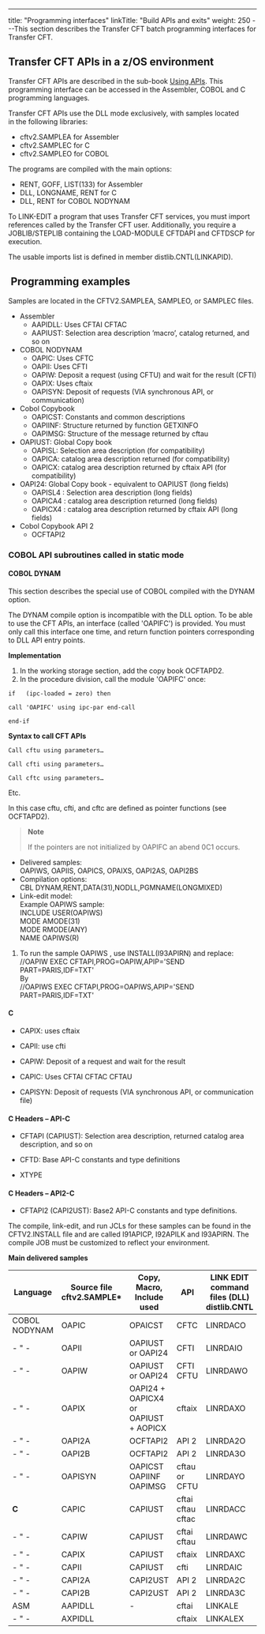 ---
title: "Programming interfaces"
linkTitle: "Build APIs and exits"
weight: 250
---This section describes the Transfer CFT batch programming interfaces for Transfer CFT.

## Transfer CFT APIs in a z/OS environment

Transfer CFT APIs are described in the sub-book [Using APIs](../../using_apis). This programming interface can be accessed in the Assembler, COBOL and C programming languages.

Transfer CFT APIs use the DLL mode exclusively, with samples located in the following libraries:

- cftv2.SAMPLEA for Assembler
- cftv2.SAMPLEC for C
- cftv2.SAMPLEO for COBOL

The programs are compiled with the main options:

- RENT, GOFF, LIST(133) for Assembler
- DLL, LONGNAME, RENT for C
- DLL, RENT for COBOL NODYNAM

To LINK-EDIT a program that uses Transfer CFT services, you must import references called by the Transfer CFT user. Additionally, you require a JOBLIB/STEPLIB containing the LOAD-MODULE CFTDAPI and CFTDSCP for execution.

The usable imports list is defined in member distlib.CNTL(LINKAPID).

##  Programming examples

Samples are located in the CFTV2.SAMPLEA, SAMPLEO, or SAMPLEC files.

- Assembler
    -   AAPIDLL: Uses CFTAI CFTAC
    -   AAPIUST: Selection area description ’macro’, catalog returned, and so on
- COBOL NODYNAM
    -   OAPIC: Uses CFTC
    -   OAPII: Uses CFTI
    -   OAPIW: Deposit a request (using CFTU) and wait for the result (CFTI)
    -   OAPIX: Uses cftaix
    -   OAPISYN: Deposit of requests (VIA synchronous API, or communication)
- Cobol Copybook
    -   OAPICST: Constants and common descriptions
    -   OAPIINF: Structure returned by function GETXINFO
    -   OAPIMSG: Structure of the message returned by cftau
- OAPIUST: Global Copy book
    -   OAPISL: Selection area description (for compatibility)
    -   OAPICA: catalog area description returned (for compatibility)
    -   OAPICX: catalog area description returned by cftaix API (for compatibility)
- OAPI24: Global Copy book - equivalent to OAPIUST (long fields)
    -   OAPISL4 : Selection area description (long fields)
    -   OAPICA4 : catalog area description returned (long fields)
    -   OAPICX4 : catalog area description returned by cftaix API (long fields)
- Cobol Copybook API 2
    -   OCFTAPI2

### COBOL API subroutines called in static mode

#### COBOL DYNAM

This section describes the special use of COBOL compiled with the DYNAM option.

The DYNAM compile option is incompatible with the DLL option. To be able to use the CFT APIs, an interface (called 'OAPIFC') is provided. You must only call this interface one time, and return function pointers corresponding to DLL API entry points.

****Implementation****

1. In the working storage section, add the copy book OCFTAPD2.
1. In the procedure division, call the module 'OAPIFC' once:

`if   (ipc-loaded = zero) then`

`call 'OAPIFC' using ipc-par end-call`

`end-if`

****Syntax to call CFT APIs****

`Call cftu using parameters…`

`Call cfti using parameters…`

`Call cftc using parameters…`

Etc.

In this case cftu, cfti, and cftc are defined as pointer functions (see OCFTAPD2).

> **Note**
>
> If the pointers are not initialized by OAPIFC an abend 0C1 occurs.

- Delivered samples:  
    OAPIWS, OAPIIS, OAPICS, OPAIXS, OAPI2AS, OAPI2BS
- Compilation options:  
    CBL DYNAM,RENT,DATA(31),NODLL,PGMNAME(LONGMIXED)
- Link-edit model:  
    Example OAPIWS sample:  
    INCLUDE USER(OAPIWS)  
    MODE AMODE(31)  
    MODE RMODE(ANY)  
    NAME OAPIWS(R)

1. To run the sample OAPIWS , use INSTALL(I93APIRN) and replace:  
    //OAPIW EXEC CFTAPI,PROG=OAPIW,APIP='SEND PART=PARIS,IDF=TXT'  
    By  
    //OAPIWS EXEC CFTAPI,PROG=OAPIWS,APIP='SEND PART=PARIS,IDF=TXT'

#### C

- CAPIX: uses cftaix

<!-- -->

- CAPII: use cfti

<!-- -->

- CAPIW: Deposit of a request and wait for the result

<!-- -->

- CAPIC: Uses CFTAI CFTAC CFTAU

<!-- -->

- CAPISYN: Deposit of requests (VIA synchronous API, or communication file)

#### C Headers – API-C

- CFTAPI (CAPIUST): Selection area description, returned catalog area description, and so on

<!-- -->

- CFTD: Base API-C constants and type definitions 

<!-- -->

- XTYPE

#### C Headers – API2-C

- CFTAPI2 (CAPI2UST): Base2 API-C constants and type definitions.

The compile, link-edit, and run JCLs for these samples can be found in the CFTV2.INSTALL file and are called I91APICP, I92APILK and I93APIRN. The compile JOB must be customized to reflect your environment.

**Main delivered samples**


| Language  | Source file<br/> cftv2.SAMPLE* | Copy,<br/> Macro,<br/> Include used | API  | LINK EDIT command files (DLL) distlib.CNTL  | Load module  |
| --- | --- | --- | --- | --- | --- |
| COBOL NODYNAM  | OAPIC | OPAICST | CFTC | LINRDACO | OPAIC |
| - " -  | OAPII | OAPIUST or OAPI24 | CFTI | LINRDAIO | OAPII |
| - " -  | OAPIW | OAPIUST or OAPI24 | CFTI<br/> CFTU | LINRDAWO | OAPIW |
| - " -  | OAPIX | OAPI24 + OAPICX4 or<br/> OAPIUST + AOPICX | cftaix | LINRDAXO | OAPIX |
| - " -  | OAPI2A | OCFTAPI2 | API 2 | LINRDA2O | OAPI2A |
| - " -  | OAPI2B | OCFTAPI2 | API 2 | LINRDA3O | OAPI2B |
| - " -  | OAPISYN  | OAPICST OAPIINF OAPIMSG  | cftau or CFTU  | LINRDAYO  | OAPISYN  |
| **C** | CAPIC | CAPIUST | cftai<br/> cftau<br/> cftac | LINRDACC | CAPIC |
| - " -  | CAPIW | CAPIUST | cftai<br/> cftau | LINRDAWC | CAPIW |
| - " -  | CAPIX | CAPIUST | cftaix | LINRDAXC | CAPIX |
| - " -  | CAPII | CAPIUST | cfti | LINRDAIC | CAPII |
| - " -  | CAPI2A | CAPI2UST | API 2 | LINRDA2C | CAPI2A |
| - " -  | CAPI2B | CAPI2UST | API 2 | LINRDA3C | CAPI2B |
| ASM  | AAPIDLL | - | cftai | LINKALE | AAPIDLL |
| - " -  | AXPIDLL  |   | cftaix  | LINKALEX  | AXPIDLL  |

